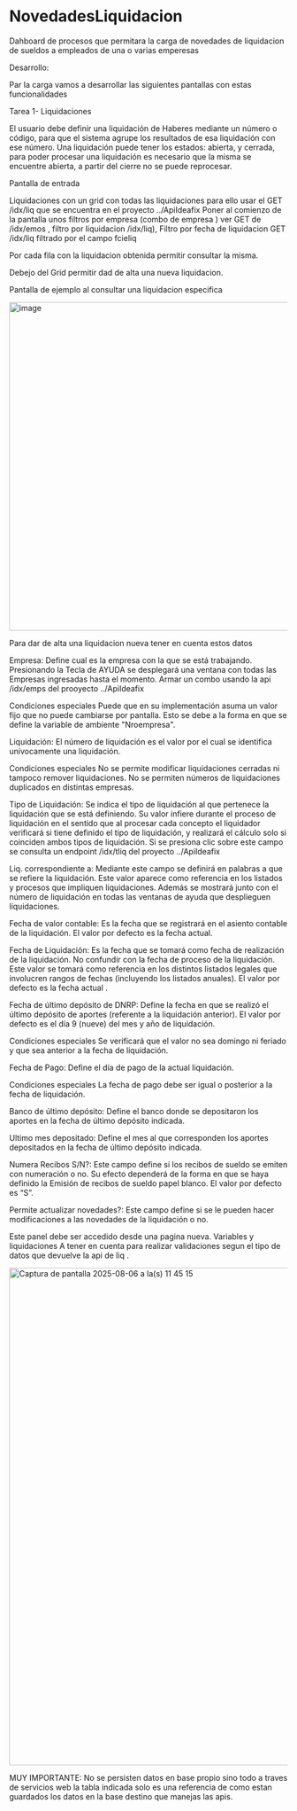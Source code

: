 # NovedadesLiquidacion
Dahboard de procesos que permitara la carga de novedades de liquidacion de sueldos a empleados de una o varias emperesas

Desarrollo:

Par la carga vamos a desarrollar las siguientes pantallas con estas funcionalidades

Tarea 1- Liquidaciones 

El usuario debe definir una liquidación de Haberes mediante un número o código, para que el sistema agrupe los resultados de esa liquidación con ese número.
Una liquidación puede tener los estados: abierta, y cerrada, para poder procesar una liquidación es necesario que la misma se encuentre abierta, a partir del cierre no se puede reprocesar.

Pantalla de entrada

Liquidaciones con un grid con todas las liquidaciones para ello usar el GET /idx/liq que se encuentra en el proyecto ../ApiIdeafix
Poner al comienzo de la pantalla unos filtros por empresa (combo de empresa ) ver GET de /idx/emos , filtro por liquidacion /idx/liq), Filtro por fecha de liquidacion GET /idx/liq filtrado por el campo fcieliq


Por cada fila con la liquidacion obtenida permitir consultar la misma.

Debejo del Grid permitir dad de alta una nueva liquidacion. 


Pantalla de ejemplo al consultar una liquidacion especifica

<img width="665" height="593" alt="image" src="https://github.com/user-attachments/assets/c51a4735-f594-48dd-8005-ebc83cd51348" />

Para dar de alta una liquidacion nueva tener en cuenta estos datos

Empresa:
Define cual es la empresa con la que se está trabajando. Presionando la Tecla de AYUDA se desplegará una ventana con todas las Empresas ingresadas hasta el momento.
Armar un combo usando la api /idx/emps del prooyecto ../ApiIdeafix

Condiciones especiales
Puede que en su implementación asuma un valor fijo que no puede cambiarse por pantalla. Esto se debe a la forma en que se define la variable de ambiente "Nroempresa".

Liquidación:
El número de liquidación es el valor por el cual se identifica unívocamente una liquidación. 

Condiciones especiales
No se permite modificar liquidaciones cerradas ni tampoco remover liquidaciones. No se permiten números de liquidaciones duplicados en distintas empresas.

Tipo de Liquidación:
Se indica el tipo de liquidación al que pertenece la liquidación que se está definiendo. Su valor infiere durante el proceso de liquidación en el sentido que al procesar cada concepto el liquidador verificará si tiene definido el tipo de liquidación, y realizará el cálculo solo si coinciden ambos tipos de liquidación. Si se presiona clic sobre este campo se consulta un endpoint /idx/tliq del proyecto ../ApiIdeafix

Liq. correspondiente a:
Mediante este campo se definirá en palabras a que se refiere la liquidación. Este valor aparece como referencia en los listados y procesos que impliquen liquidaciones. Además se mostrará  junto con el número de liquidación en todas las ventanas de ayuda que desplieguen liquidaciones.
    
Fecha de valor contable:
Es la fecha que se registrará en el asiento contable de la liquidación. El valor por defecto es la fecha actual.
     
Fecha de Liquidación:
Es la fecha que se tomará como fecha de realización de la liquidación. No confundir con la fecha de proceso de la liquidación. Este valor se tomará como referencia en los distintos listados legales que involucren rangos de fechas  (incluyendo los listados anuales). El valor por defecto es la fecha actual .
     
Fecha de último depósito de DNRP:
Define la fecha en que se realizó el último depósito de aportes (referente a la liquidación anterior). El valor por defecto es el día 9 (nueve) del mes y año de liquidación.

Condiciones especiales
Se verificará que el valor no sea domingo ni feriado y que sea anterior a la fecha de liquidación. 
        
Fecha de Pago:
Define el día de pago de la actual liquidación.

Condiciones especiales
La fecha de pago debe ser igual o posterior a la fecha de liquidación. 

Banco de último depósito:
Define el banco donde se depositaron los aportes en la fecha de último depósito indicada.

Ultimo mes depositado:
Define el mes al que corresponden los aportes depositados en la fecha de último depósito indicada.
    
Numera Recibos S/N?:
Este campo define si los recibos de sueldo se emiten con numeración  o no. Su efecto dependerá de la forma en que se haya definido la Emisión de recibos de sueldo papel blanco. El valor por defecto es “S”.

Permite  actualizar novedades?:
Este campo define si se le pueden hacer modificaciones a las novedades de la liquidación o  no.

Este panel debe ser accedido desde una pagina nueva. Variables y liquidaciones
A tener en cuenta para realizar validaciones segun el tipo de datos que devuelve la api de liq .

<img width="706" height="898" alt="Captura de pantalla 2025-08-06 a la(s) 11 45 15" src="https://github.com/user-attachments/assets/0b68b798-74e5-47cb-90a7-44e5a60e67e7" />

MUY IMPORTANTE: No se persisten datos en base propio sino todo a traves de servicios  web la tabla indicada solo es una referencia de como estan guardados los datos en la base destino que manejas las apis.



